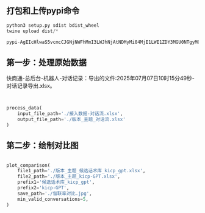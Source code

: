 
## 打包和上传pypi命令
```python
python3 setup.py sdist bdist_wheel
twine upload dist/*

pypi-AgEIcHlwaS5vcmcCJGNjNWFhMmI3LWJhNjAtNDMyMi04MjE1LWE1ZDY3MGU0NTgyMQACKlszLCI1MDA1MTkzMy00M2E3LTRmY2QtODNlMi0wYzJlNjlmNGNlY2MiXQAABiCMaJOyfc3tjHC8ClukbfWmTGN9QCKGeLmbFxiXTUq06g

```

## 第一步：处理原始数据

快商通-总后台-机器人-对话记录：导出的文件:2025年07月07日10时15分49秒-对话记录导出.xlsx。

```python


process_data(
    input_file_path='./接入数据-对话流.xlsx',
    output_file_path='./版本_主题_对话流.xlsx'
)
```

## 第二步：绘制对比图
```python

plot_comparison(
    file1_path='./版本_主题_候选话术库_kicp_gpt.xlsx',
    file2_path='./版本_主题_kicp-GPT.xlsx',
    prefix1='候选话术库_kicp_gpt',
    prefix2='kicp-GPT',
    save_path='./留联率对比.jpg',
    min_valid_conversations=5,
)
```